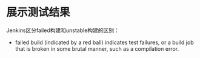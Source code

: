 # 展示测试结果

Jenkins区分failed构建和unstable构建的区别：

- failed build (indicated by a red ball) indicates test failures, or a build job that is broken in some brutal manner, such as a compilation error.
